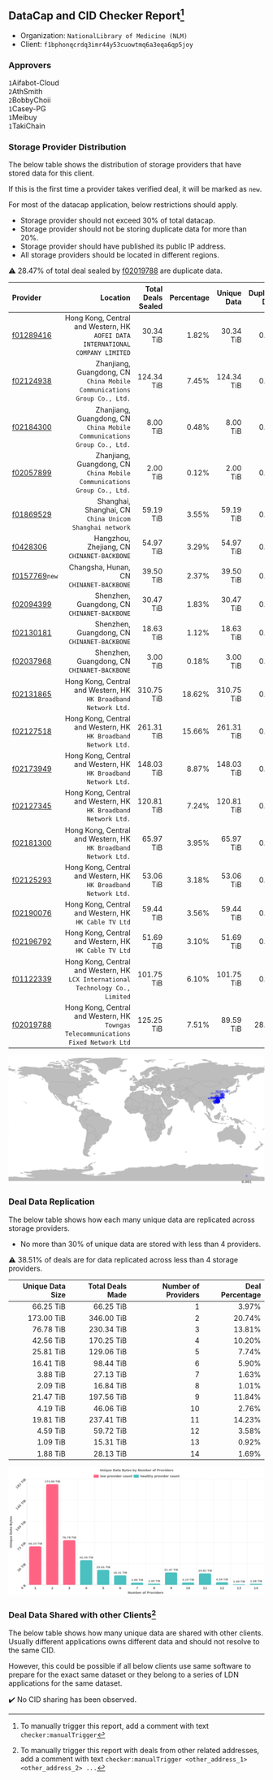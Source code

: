 ## DataCap and CID Checker Report[^1]
 - Organization: `NationalLibrary of Medicine (NLM)`
 - Client: `f1bphonqcrdq3imr44y53cuowtmq6a3eqa6qp5joy`
### Approvers
`1`Aifabot-Cloud<br/>`2`AthSmith<br/>`2`BobbyChoii<br/>`1`Casey-PG<br/>`1`Meibuy<br/>`1`TakiChain

### Storage Provider Distribution
The below table shows the distribution of storage providers that have stored data for this client.

If this is the first time a provider takes verified deal, it will be marked as `new`.

For most of the datacap application, below restrictions should apply.
 - Storage provider should not exceed 30% of total datacap.
 - Storage provider should not be storing duplicate data for more than 20%.
 - Storage provider should have published its public IP address.
 - All storage providers should be located in different regions.

⚠️ 28.47% of total deal sealed by [f02019788](https://filfox.info/en/address/f02019788) are duplicate data.

| Provider                                                  |                                                                              Location | Total Deals Sealed | Percentage | Unique Data | Duplicate Deals |
| :-------------------------------------------------------- | ------------------------------------------------------------------------------------: | -----------------: | ---------: | ----------: | --------------: |
| [f01289416](https://filfox.info/en/address/f01289416)     |     Hong Kong, Central and Western, HK<br/>`AOFEI DATA INTERNATIONAL COMPANY LIMITED` |          30.34 TiB |      1.82% |   30.34 TiB |           0.00% |
| [f02124938](https://filfox.info/en/address/f02124938)     |            Zhanjiang, Guangdong, CN<br/>`China Mobile Communications Group Co., Ltd.` |         124.34 TiB |      7.45% |  124.34 TiB |           0.00% |
| [f02184300](https://filfox.info/en/address/f02184300)     |            Zhanjiang, Guangdong, CN<br/>`China Mobile Communications Group Co., Ltd.` |           8.00 TiB |      0.48% |    8.00 TiB |           0.00% |
| [f02057899](https://filfox.info/en/address/f02057899)     |            Zhanjiang, Guangdong, CN<br/>`China Mobile Communications Group Co., Ltd.` |           2.00 TiB |      0.12% |    2.00 TiB |           0.00% |
| [f01869529](https://filfox.info/en/address/f01869529)     |                            Shanghai, Shanghai, CN<br/>`China Unicom Shanghai network` |          59.19 TiB |      3.55% |   59.19 TiB |           0.00% |
| [f0428306](https://filfox.info/en/address/f0428306)       |                                        Hangzhou, Zhejiang, CN<br/>`CHINANET-BACKBONE` |          54.97 TiB |      3.29% |   54.97 TiB |           0.00% |
| [f0157769](https://filfox.info/en/address/f0157769)`new`  |                                           Changsha, Hunan, CN<br/>`CHINANET-BACKBONE` |          39.50 TiB |      2.37% |   39.50 TiB |           0.00% |
| [f02094399](https://filfox.info/en/address/f02094399)     |                                       Shenzhen, Guangdong, CN<br/>`CHINANET-BACKBONE` |          30.47 TiB |      1.83% |   30.47 TiB |           0.00% |
| [f02130181](https://filfox.info/en/address/f02130181)     |                                       Shenzhen, Guangdong, CN<br/>`CHINANET-BACKBONE` |          18.63 TiB |      1.12% |   18.63 TiB |           0.00% |
| [f02037968](https://filfox.info/en/address/f02037968)     |                                       Shenzhen, Guangdong, CN<br/>`CHINANET-BACKBONE` |           3.00 TiB |      0.18% |    3.00 TiB |           0.00% |
| [f02131865](https://filfox.info/en/address/f02131865)     |                    Hong Kong, Central and Western, HK<br/>`HK Broadband Network Ltd.` |         310.75 TiB |     18.62% |  310.75 TiB |           0.00% |
| [f02127518](https://filfox.info/en/address/f02127518)     |                    Hong Kong, Central and Western, HK<br/>`HK Broadband Network Ltd.` |         261.31 TiB |     15.66% |  261.31 TiB |           0.00% |
| [f02173949](https://filfox.info/en/address/f02173949)     |                    Hong Kong, Central and Western, HK<br/>`HK Broadband Network Ltd.` |         148.03 TiB |      8.87% |  148.03 TiB |           0.00% |
| [f02127345](https://filfox.info/en/address/f02127345)     |                    Hong Kong, Central and Western, HK<br/>`HK Broadband Network Ltd.` |         120.81 TiB |      7.24% |  120.81 TiB |           0.00% |
| [f02181300](https://filfox.info/en/address/f02181300)     |                    Hong Kong, Central and Western, HK<br/>`HK Broadband Network Ltd.` |          65.97 TiB |      3.95% |   65.97 TiB |           0.00% |
| [f02125293](https://filfox.info/en/address/f02125293)     |                    Hong Kong, Central and Western, HK<br/>`HK Broadband Network Ltd.` |          53.06 TiB |      3.18% |   53.06 TiB |           0.00% |
| [f02190076](https://filfox.info/en/address/f02190076)     |                              Hong Kong, Central and Western, HK<br/>`HK Cable TV Ltd` |          59.44 TiB |      3.56% |   59.44 TiB |           0.00% |
| [f02196792](https://filfox.info/en/address/f02196792)     |                              Hong Kong, Central and Western, HK<br/>`HK Cable TV Ltd` |          51.69 TiB |      3.10% |   51.69 TiB |           0.00% |
| [f01122339](https://filfox.info/en/address/f01122339)     |    Hong Kong, Central and Western, HK<br/>`LCX International Technology Co., Limited` |         101.75 TiB |      6.10% |  101.75 TiB |           0.00% |
| [f02019788](https://filfox.info/en/address/f02019788)     | Hong Kong, Central and Western, HK<br/>`Towngas Telecommunications Fixed Network Ltd` |         125.25 TiB |      7.51% |   89.59 TiB |          28.47% |

<img src="https://raw.githubusercontent.com/data-preservation-programs/filplus-checker-assets/main/filecoin-project/filecoin-plus-large-datasets/issues/1898/1688644340416.png"/>

### Deal Data Replication
The below table shows how each many unique data are replicated across storage providers.

- No more than 30% of unique data are stored with less than 4 providers.

⚠️ 38.51% of deals are for data replicated across less than 4 storage providers.

| Unique Data Size | Total Deals Made | Number of Providers | Deal Percentage |
| ---------------: | ---------------: | ------------------: | --------------: |
|        66.25 TiB |        66.25 TiB |                   1 |           3.97% |
|       173.00 TiB |       346.00 TiB |                   2 |          20.74% |
|        76.78 TiB |       230.34 TiB |                   3 |          13.81% |
|        42.56 TiB |       170.25 TiB |                   4 |          10.20% |
|        25.81 TiB |       129.06 TiB |                   5 |           7.74% |
|        16.41 TiB |        98.44 TiB |                   6 |           5.90% |
|         3.88 TiB |        27.13 TiB |                   7 |           1.63% |
|         2.09 TiB |        16.84 TiB |                   8 |           1.01% |
|        21.47 TiB |       197.56 TiB |                   9 |          11.84% |
|         4.19 TiB |        46.06 TiB |                  10 |           2.76% |
|        19.81 TiB |       237.41 TiB |                  11 |          14.23% |
|         4.59 TiB |        59.72 TiB |                  12 |           3.58% |
|         1.09 TiB |        15.31 TiB |                  13 |           0.92% |
|         1.88 TiB |        28.13 TiB |                  14 |           1.69% |

<img src="https://raw.githubusercontent.com/data-preservation-programs/filplus-checker-assets/main/filecoin-project/filecoin-plus-large-datasets/issues/1898/1688644341165.png"/>

### Deal Data Shared with other Clients[^3]
The below table shows how many unique data are shared with other clients.
Usually different applications owns different data and should not resolve to the same CID.

However, this could be possible if all below clients use same software to prepare for the exact same dataset or they belong to a series of LDN applications for the same dataset.

✔️ No CID sharing has been observed.

[^1]: To manually trigger this report, add a comment with text `checker:manualTrigger`

[^2]: Deals from those addresses are combined into this report as they are specified with `checker:manualTrigger`

[^3]: To manually trigger this report with deals from other related addresses, add a comment with text `checker:manualTrigger <other_address_1> <other_address_2> ...`

